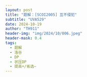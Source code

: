 ```yaml
---
layout: post
title: "题解：[SCOI2005] 互不侵犯"
subtitle: "UVA529"
date: 2024-10-19
author: "TH911"
header-img: "img/2024/10/006.jpeg"
header-mask: 0.4
tags:
  - 题解
  - 洛谷
  - DP
  - 状压DP
  - 提高+/省选−
---
```


